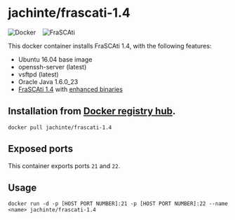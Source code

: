 # jachinte/frascati-1.4

![Docker](http://s32.postimg.org/cs6e5svtd/docker.png)&nbsp;&nbsp;&nbsp;&nbsp;![FraSCAti](http://s32.postimg.org/dz1yf1sep/frascati.jpg)

This docker container installs FraSCAti 1.4, with the following features:

- Ubuntu 16.04 base image
- openssh-server (latest)
- vsftpd (latest)
- Oracle Java 1.6.0_23
- [FraSCAti 1.4](http://forge.ow2.org/project/showfiles.php?group_id=329) with [enhanced binaries](https://github.com/jachinte/frascati-binaries)

## Installation from [Docker registry hub](https://hub.docker.com/r/jachinte/frascati-1.4/).

```
docker pull jachinte/frascati-1.4
```

## Exposed ports

This container exports ports `21` and `22`.

## Usage

`docker run -d -p [HOST PORT NUMBER]:21 -p [HOST PORT NUMBER]:22 --name <name> jachinte/frascati-1.4`
